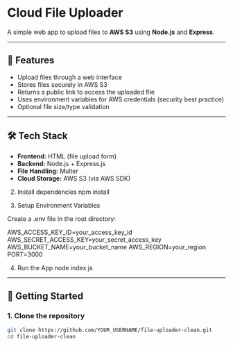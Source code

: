 # Cloud File Uploader

A simple web app to upload files to **AWS S3** using **Node.js** and **Express**.

---

## 📌 Features
- Upload files through a web interface  
- Stores files securely in AWS S3  
- Returns a public link to access the uploaded file  
- Uses environment variables for AWS credentials (security best practice)  
- Optional file size/type validation  

---

## 🛠 Tech Stack
- **Frontend:** HTML (file upload form)  
- **Backend:** Node.js + Express.js  
- **File Handling:** Multer  
- **Cloud Storage:** AWS S3 (via AWS SDK)  


2. Install dependencies
npm install

3. Setup Environment Variables

Create a .env file in the root directory:

AWS_ACCESS_KEY_ID=your_access_key_id
AWS_SECRET_ACCESS_KEY=your_secret_access_key
AWS_BUCKET_NAME=your_bucket_name
AWS_REGION=your_region
PORT=3000

4. Run the App
node index.js
---

## 🚀 Getting Started

### 1. Clone the repository
```bash
git clone https://github.com/YOUR_USERNAME/file-uploader-clean.git
cd file-uploader-clean
